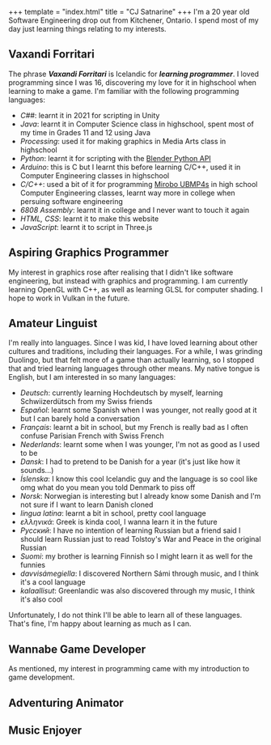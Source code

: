 +++
template = "index.html"
title = "CJ Satnarine"
+++
I'm a 20 year old Software Engineering drop out from Kitchener, Ontario. I spend most of my day just learning things relating to my interests. 

<h2 id="vaxandi_forritari">
    Vaxandi Forritari 
</h2>

The phrase ***Vaxandi Forritari*** is Icelandic for ***learning programmer***. I loved programming since I was 16, discovering my love for it in highschool when learning to make a game. I'm familiar with the following programming languages:
- *C#*#: learnt it in 2021 for scripting in Unity
- *Java*: learnt it in Computer Science class in highschool, spent most of my time in Grades 11 and 12 using Java
- *Processing*: used it for making graphics in Media Arts class in highschool
- *Python*: learnt it for scripting with the [Blender Python API](https://docs.blender.org/api/current/index.html)
- *Arduino*: this is C but I learnt this before learning C/C++, used it in Computer Engineering classes in highschool
- *C/C++*: used a bit of it for programming [Mirobo UBMP4s](https://mirobo.tech/ubmp4) in high school Computer Engineering classes, learnt way more in college when persuing software engineering
- *6808 Assembly*: learnt it in college and I never want to touch it again
- *HTML, CSS*: learnt it to make this website
- *JavaScript*: learnt it to script in Three.js

<h2 id="aspiring_graphics_programmer">
    Aspiring Graphics Programmer 
</h2>

My interest in graphics rose after realising that I didn't like software engineering, but instead with graphics and programming. I am currently learning OpenGL with C++, as well as learning GLSL for computer shading. I hope to work in Vulkan in the future.  

<h2 id="amateur_linguist"> 
    Amateur Linguist 
</h2>

I'm really into languages. Since I was kid, I have loved learning about other cultures and traditions, including their languages. For a while, I was grinding Duolingo, but that felt more of a game than actually learning, so I stopped that and tried learning languages through other means. My native tongue is English, but I am interested in so many languages: 
- *Deutsch*: currently learning Hochdeutsch by myself, learning Schwiizerdütsch from my Swiss friends
- *Español*: learnt some Spanish when I was younger, not really good at it but I can barely hold a conversation
- *Français*: learnt a bit in school, but my French is really bad as I often confuse Parisian French with Swiss French
- *Nederlands*: learnt some when I was younger, I'm not as good as I used to be
- *Dansk*: I had to pretend to be Danish for a year (it's just like how it sounds...)
- *Íslenska*: I know this cool Icelandic guy and the language is so cool like omg what do you mean you told Denmark to piss off
- *Norsk*: Norwegian is interesting but I already know some Danish and I'm not sure if I want to learn Danish cloned
- *lingua latina*: learnt a bit in school, pretty cool language
- *ελληνικά*: Greek is kinda cool, I wanna learn it in the future
- *Русский*: I have no intention of learning Russian but a friend said I should learn Russian just to read Tolstoy's War and Peace in the original Russian
- *Suomi*: my brother is learning Finnish so I might learn it as well for the funnies
- *davvisámegiella*: I discovered Northern Sámi through music, and I think it's a cool language
- *kalaallisut*: Greenlandic was also discovered through my music, I think it's also cool 

Unfortunately, I do not think I'll be able to learn all of these languages. That's fine, I'm happy about learning as much as I can. 

<h2 id="wannabe_game_developer"> 
    Wannabe Game Developer 
</h2>

As mentioned, my interest in programming came with my introduction to game development. 

<h2 id="adventuring_animator"> 
    Adventuring Animator 
</h2>

<h2 id="music_enjoyer"> 
    Music Enjoyer 
</h2>

<canvas id="rendering_canvas"/>
